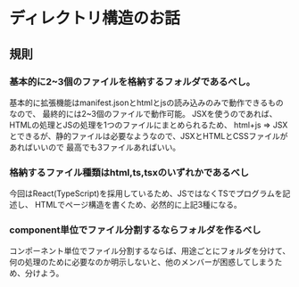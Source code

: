 # ディレクトリ構造のお話
## 規則

### 基本的に2~3個のファイルを格納するフォルダであるべし。
基本的に拡張機能はmanifest.jsonとhtmlとjsの読み込みのみで動作できるものなので、
最終的には2~3個のファイルで動作可能。
JSXを使うのであれば、HTMLの処理とJSの処理を1つのファイルにまとめられるため、
html+js => JSXとできるが、静的ファイルは必要なようなので、JSXとHTMLとCSSファイルがあればいいので
最高でも3ファイルあればいい。

### 格納するファイル種類はhtml,ts,tsxのいずれかであるべし
今回はReact(TypeScript)を採用しているため、JSではなくTSでプログラムを記述し、
HTMLでページ構造を書くため、必然的に上記3種になる。

### component単位でファイル分割するならフォルダを作るべし
コンポーネント単位でファイル分割するならば、用途ごとにフォルダを分けて、
何の処理のために必要なのか明示しないと、他のメンバーが困惑してしまうため、分けよう。
